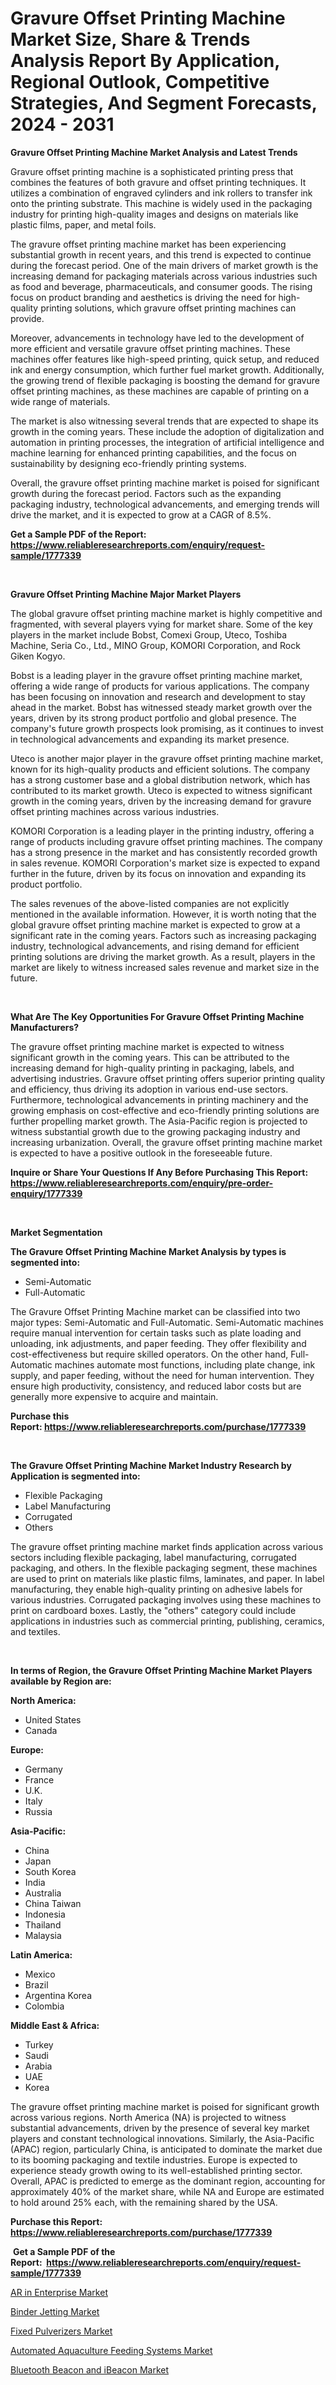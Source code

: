<p><h1>Gravure Offset Printing Machine Market Size, Share & Trends Analysis Report By Application, Regional Outlook, Competitive Strategies, And Segment Forecasts, 2024 - 2031</h1></p><p><strong>Gravure Offset Printing Machine Market Analysis and Latest Trends</strong></p>
<p><p>Gravure offset printing machine is a sophisticated printing press that combines the features of both gravure and offset printing techniques. It utilizes a combination of engraved cylinders and ink rollers to transfer ink onto the printing substrate. This machine is widely used in the packaging industry for printing high-quality images and designs on materials like plastic films, paper, and metal foils.</p><p>The gravure offset printing machine market has been experiencing substantial growth in recent years, and this trend is expected to continue during the forecast period. One of the main drivers of market growth is the increasing demand for packaging materials across various industries such as food and beverage, pharmaceuticals, and consumer goods. The rising focus on product branding and aesthetics is driving the need for high-quality printing solutions, which gravure offset printing machines can provide.</p><p>Moreover, advancements in technology have led to the development of more efficient and versatile gravure offset printing machines. These machines offer features like high-speed printing, quick setup, and reduced ink and energy consumption, which further fuel market growth. Additionally, the growing trend of flexible packaging is boosting the demand for gravure offset printing machines, as these machines are capable of printing on a wide range of materials.</p><p>The market is also witnessing several trends that are expected to shape its growth in the coming years. These include the adoption of digitalization and automation in printing processes, the integration of artificial intelligence and machine learning for enhanced printing capabilities, and the focus on sustainability by designing eco-friendly printing systems.</p><p>Overall, the gravure offset printing machine market is poised for significant growth during the forecast period. Factors such as the expanding packaging industry, technological advancements, and emerging trends will drive the market, and it is expected to grow at a CAGR of 8.5%.</p></p>
<p><strong>Get a Sample PDF of the Report:&nbsp; <a href="https://www.reliableresearchreports.com/enquiry/request-sample/1777339">https://www.reliableresearchreports.com/enquiry/request-sample/1777339</a></strong></p>
<p>&nbsp;</p>
<p><strong>Gravure Offset Printing Machine Major Market Players</strong></p>
<p><p>The global gravure offset printing machine market is highly competitive and fragmented, with several players vying for market share. Some of the key players in the market include Bobst, Comexi Group, Uteco, Toshiba Machine, Seria Co., Ltd., MINO Group, KOMORI Corporation, and Rock Giken Kogyo.</p><p>Bobst is a leading player in the gravure offset printing machine market, offering a wide range of products for various applications. The company has been focusing on innovation and research and development to stay ahead in the market. Bobst has witnessed steady market growth over the years, driven by its strong product portfolio and global presence. The company's future growth prospects look promising, as it continues to invest in technological advancements and expanding its market presence.</p><p>Uteco is another major player in the gravure offset printing machine market, known for its high-quality products and efficient solutions. The company has a strong customer base and a global distribution network, which has contributed to its market growth. Uteco is expected to witness significant growth in the coming years, driven by the increasing demand for gravure offset printing machines across various industries.</p><p>KOMORI Corporation is a leading player in the printing industry, offering a range of products including gravure offset printing machines. The company has a strong presence in the market and has consistently recorded growth in sales revenue. KOMORI Corporation's market size is expected to expand further in the future, driven by its focus on innovation and expanding its product portfolio.</p><p>The sales revenues of the above-listed companies are not explicitly mentioned in the available information. However, it is worth noting that the global gravure offset printing machine market is expected to grow at a significant rate in the coming years. Factors such as increasing packaging industry, technological advancements, and rising demand for efficient printing solutions are driving the market growth. As a result, players in the market are likely to witness increased sales revenue and market size in the future.</p></p>
<p>&nbsp;</p>
<p><strong>What Are The Key Opportunities For Gravure Offset Printing Machine Manufacturers?</strong></p>
<p><p>The gravure offset printing machine market is expected to witness significant growth in the coming years. This can be attributed to the increasing demand for high-quality printing in packaging, labels, and advertising industries. Gravure offset printing offers superior printing quality and efficiency, thus driving its adoption in various end-use sectors. Furthermore, technological advancements in printing machinery and the growing emphasis on cost-effective and eco-friendly printing solutions are further propelling market growth. The Asia-Pacific region is projected to witness substantial growth due to the growing packaging industry and increasing urbanization. Overall, the gravure offset printing machine market is expected to have a positive outlook in the foreseeable future.</p></p>
<p><strong>Inquire or Share Your Questions If Any Before Purchasing This Report: <a href="https://www.reliableresearchreports.com/enquiry/pre-order-enquiry/1777339">https://www.reliableresearchreports.com/enquiry/pre-order-enquiry/1777339</a></strong></p>
<p>&nbsp;</p>
<p><strong>Market Segmentation</strong></p>
<p><strong>The Gravure Offset Printing Machine Market Analysis by types is segmented into:</strong></p>
<p><ul><li>Semi-Automatic</li><li>Full-Automatic</li></ul></p>
<p><p>The Gravure Offset Printing Machine market can be classified into two major types: Semi-Automatic and Full-Automatic. Semi-Automatic machines require manual intervention for certain tasks such as plate loading and unloading, ink adjustments, and paper feeding. They offer flexibility and cost-effectiveness but require skilled operators. On the other hand, Full-Automatic machines automate most functions, including plate change, ink supply, and paper feeding, without the need for human intervention. They ensure high productivity, consistency, and reduced labor costs but are generally more expensive to acquire and maintain.</p></p>
<p><strong>Purchase this Report:&nbsp;<a href="https://www.reliableresearchreports.com/purchase/1777339">https://www.reliableresearchreports.com/purchase/1777339</a></strong></p>
<p>&nbsp;</p>
<p><strong>The Gravure Offset Printing Machine Market Industry Research by Application is segmented into:</strong></p>
<p><ul><li>Flexible Packaging</li><li>Label Manufacturing</li><li>Corrugated</li><li>Others</li></ul></p>
<p><p>The gravure offset printing machine market finds application across various sectors including flexible packaging, label manufacturing, corrugated packaging, and others. In the flexible packaging segment, these machines are used to print on materials like plastic films, laminates, and paper. In label manufacturing, they enable high-quality printing on adhesive labels for various industries. Corrugated packaging involves using these machines to print on cardboard boxes. Lastly, the "others" category could include applications in industries such as commercial printing, publishing, ceramics, and textiles.</p></p>
<p>&nbsp;</p>
<p><strong>In terms of Region, the Gravure Offset Printing Machine Market Players available by Region are:</strong></p>
<p>
    <p> <strong> North America: </strong>
        <ul>
            <li>United States</li>
            <li>Canada</li>
        </ul>
        </p> 
    <p> <strong> Europe: </strong>
        <ul>
            <li>Germany</li>
            <li>France</li>
            <li>U.K.</li>
            <li>Italy</li>
            <li>Russia</li>
        </ul>
        </p> 
    <p> <strong> Asia-Pacific: </strong>
        <ul>
            <li>China</li>
            <li>Japan</li>
            <li>South Korea</li>
            <li>India</li>
            <li>Australia</li>
            <li>China Taiwan</li>
            <li>Indonesia</li>
            <li>Thailand</li>
            <li>Malaysia</li>
        </ul>
        </p> 
    <p> <strong> Latin America: </strong>
        <ul>
            <li>Mexico</li>
            <li>Brazil</li>
            <li>Argentina Korea</li>
            <li>Colombia</li>
        </ul>
        </p> 
    <p> <strong> Middle East & Africa: </strong>
        <ul>
            <li>Turkey</li>
            <li>Saudi</li>
            <li>Arabia</li>
            <li>UAE</li>
            <li>Korea</li>
        </ul>
    </p>
    </p>
<p><p>The gravure offset printing machine market is poised for significant growth across various regions. North America (NA) is projected to witness substantial advancements, driven by the presence of several key market players and constant technological innovations. Similarly, the Asia-Pacific (APAC) region, particularly China, is anticipated to dominate the market due to its booming packaging and textile industries. Europe is expected to experience steady growth owing to its well-established printing sector. Overall, APAC is predicted to emerge as the dominant region, accounting for approximately 40% of the market share, while NA and Europe are estimated to hold around 25% each, with the remaining shared by the USA.</p></p>
<p><strong>Purchase this Report: <a href="https://www.reliableresearchreports.com/purchase/1777339">https://www.reliableresearchreports.com/purchase/1777339</a></strong></p>
<p>&nbsp;<strong>Get a Sample PDF of the Report:&nbsp;&nbsp;<a href="https://www.reliableresearchreports.com/enquiry/request-sample/1777339">https://www.reliableresearchreports.com/enquiry/request-sample/1777339</a></strong></p>
<p><strong></strong></p>
<p><p><a href="https://medium.com/@rosethompson73/ar-in-enterprise-market-trends-forecast-and-competitive-analysis-to-2030-1a00e6c27dbc">AR in Enterprise Market</a></p><p><a href="https://medium.com/@rosethompson73/binder-jetting-market-outlook-industry-overview-and-forecast-2023-to-2030-08f42c771dc1">Binder Jetting Market</a></p><p><a href="https://github.com/kipkeeva/Market-Research-Report-List-2/blob/main/fixed-pulverizers-market.md">Fixed Pulverizers Market</a></p><p><a href="https://github.com/provorikovar/Market-Research-Report-List-2/blob/main/automated-aquaculture-feeding-systems-market.md">Automated Aquaculture Feeding Systems Market</a></p><p><a href="https://medium.com/@rosethompson73/bluetooth-beacon-and-ibeacon-market-size-and-market-trends-complete-industry-overview-2023-to-e91fc7d1e0c5">Bluetooth Beacon and iBeacon Market</a></p></p>